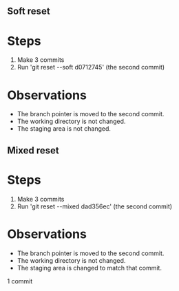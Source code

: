 ## Soft reset

# Steps
1. Make 3 commits
2. Run 'git reset --soft d0712745' (the second commit)

# Observations
* The branch pointer is moved to the second commit. 
* The working directory is not changed. 
* The staging area is not changed.

## Mixed reset

# Steps
1. Make 3 commits
2. Run 'git reset --mixed dad356ec' (the second commit)

# Observations
* The branch pointer is moved to the second commit. 
* The working directory is not changed. 
* The staging area is changed to match that commit.

1 commit